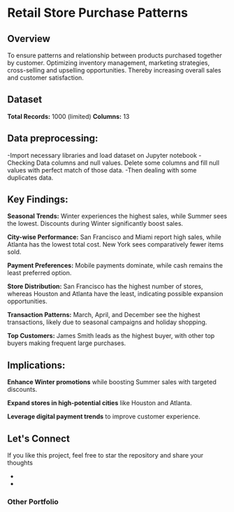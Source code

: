 # Retail Store Purchase Patterns

## Overview

 To ensure patterns and relationship between products purchased together by 
customer. Optimizing inventory management, marketing strategies, cross-selling and upselling 
opportunities. Thereby increasing overall sales and customer satisfaction.

## Dataset

**Total Records:** 1000 (limited)
**Columns:** 13

## Data preprocessing:

-Import necessary libraries and load dataset on Jupyter notebook 
-Checking Data columns and null values. Delete some columns and fill null values with perfect 
match of those data. 
-Then dealing with some duplicates data.

## Key Findings:

**Seasonal Trends:** Winter experiences the highest sales, while Summer sees the lowest. Discounts during Winter significantly boost sales.

**City-wise Performance:** San Francisco and Miami report high sales, while Atlanta has the lowest total cost. New York sees comparatively fewer items sold.

**Payment Preferences:** Mobile payments dominate, while cash remains the least preferred option.

**Store Distribution:** San Francisco has the highest number of stores, whereas Houston and Atlanta have the least, indicating possible expansion opportunities.

**Transaction Patterns:** March, April, and December see the highest transactions, likely due to seasonal campaigns and holiday shopping.

**Top Customers:** James Smith leads as the highest buyer, with other top buyers making frequent large purchases.


## Implications:

**Enhance Winter promotions** while boosting Summer sales with targeted discounts.

**Expand stores in high-potential cities** like Houston and Atlanta.

**Leverage digital payment trends** to improve customer experience.

[See full report]: https://github.com/sakibahmed-da/customer_purchase_pattern/blob/main/retail%20store.pdf

## Let's Connect
If you like this project, feel free to  star the repository and share your thoughts

- [Linkedin]:https://www.linkedin.com/in/sakib07q/
- [E-mail]: ahmedsakib540@gmail.com

### Other Portfolio

> [Website]: https://sakibda.wixsite.com/sakib-ahmed
> [Datacamp]: https://www.datacamp.com/portfolio/sakib007
> [Hacker Rank]: https://www.hackerrank.com/profile/ahmedsakib540
